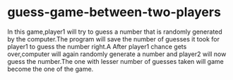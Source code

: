 # guess-game-between-two-players

In this game,player1 will try to guess a number that is randomly generated by the computer.The program will save the number of guesses it took for player1 to guess the number right.A
After player1 chance gets over,computer will again randomly generate a number and player2 will now guess the number.The one with lesser number of guesses taken will game become the one 
of the game.
